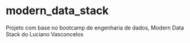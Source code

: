 # modern_data_stack
Projeto com base no bootcamp de engenharia de dados, Modern Data Stack do Luciano Vasconcelos
